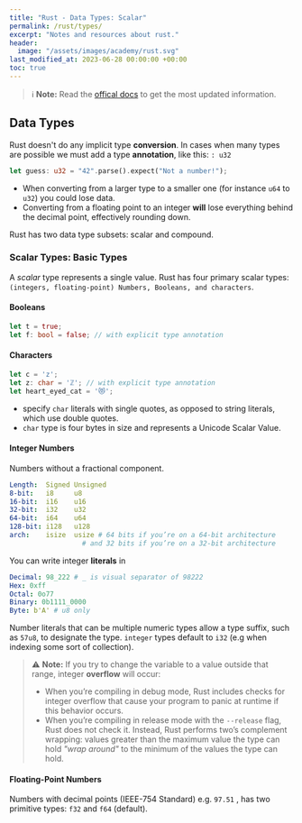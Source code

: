 ```yaml
---
title: "Rust - Data Types: Scalar"
permalink: /rust/types/
excerpt: "Notes and resources about rust."
header:
  image: "/assets/images/academy/rust.svg"
last_modified_at: 2023-06-28 00:00:00 +00:00
toc: true
---
```


> :information_source: **Note:** Read the [offical docs](https://www.rust-lang.org/learn) to get the most updated information.

## Data Types


Rust doesn't do any implicit type **conversion**. In cases when many types are possible we must add a type **annotation**, like this: `: u32`

```rs
let guess: u32 = "42".parse().expect("Not a number!");
```

* When converting from a larger type to a smaller one (for instance `u64` to `u32`) you could lose data.
* Converting from a floating point to an integer **will** lose everything behind the decimal point, effectively rounding down.


Rust has two data type subsets: scalar and compound.

### Scalar Types: Basic Types

A *scalar* type represents a single value. Rust has four primary scalar types: `(integers, floating-point) Numbers, Booleans, and characters`.

#### Booleans

```rs
let t = true;
let f: bool = false; // with explicit type annotation
```

#### Characters

```rs
let c = 'z';
let z: char = 'ℤ'; // with explicit type annotation
let heart_eyed_cat = '😻';
```

* specify `char` literals with single quotes, as opposed to string literals, which use double quotes.
* `char` type is four bytes in size and represents a Unicode Scalar Value.


#### Integer Numbers

Numbers without a fractional component.

```yml
Length:  Signed	Unsigned
8-bit:   i8     u8
16-bit:  i16    u16
32-bit:  i32    u32
64-bit:  i64    u64
128-bit: i128   u128
arch:    isize  usize # 64 bits if you’re on a 64-bit architecture
                  # and 32 bits if you’re on a 32-bit architecture
```

You can write integer **literals** in

```yml
Decimal: 98_222 # _ is visual separator of 98222
Hex: 0xff
Octal: 0o77
Binary: 0b1111_0000
Byte: b'A' # u8 only
```

Number literals that can be multiple numeric types allow a type suffix, such as `57u8`, to designate the type.
`integer` types default to `i32` (e.g when indexing some sort of collection).


> :warning: **Note:** If you try to change the variable to a value outside that range, integer **overflow** will occur:
>   * When you’re compiling in debug mode, Rust includes checks for integer overflow that cause your program to panic at runtime if this behavior occurs.
>   * When you’re compiling in release mode with the `--release` flag, Rust does not check it. Instead, Rust performs two’s complement wrapping: values greater than the maximum value the type can hold *"wrap around"* to the minimum of the values the type can hold.

#### Floating-Point Numbers

Numbers with decimal points (IEEE-754 Standard) e.g. `97.51` , has two primitive types: `f32` and `f64` (default).
